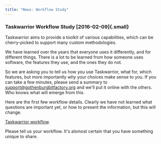 ```yaml
---
title: "News: Workflow Study"
---
```


### Taskwarrior Workflow Study [2016-02-09]{.small}

Taskwarrior aims to provide a toolkit of various capabilities, which can be
cherry-picked to support many custom methodologies.

We have learned over the years that everyone uses it differently, and for
different things. There is a lot to be learned from how someone uses software,
the features they use, and the ones they do not.

So we are asking you to tell us how you use Taskwarrior, what for, which
features, but more importantly *why* your choices make sense to you. If you can
take a few minutes, please send a summary to <support@gothenburgbitfactory.org>
and we\'ll put it online with the others. Who knows what will emerge from this.

Here are the first few workflow details. Clearly we have not learned what
questions are important yet, or how to present the information, but this will
change.

[Taskwarrior workflow](/docs/workflow.html).

Please tell us your workflow. It\'s alsmost certain that you have something
unique to share.

